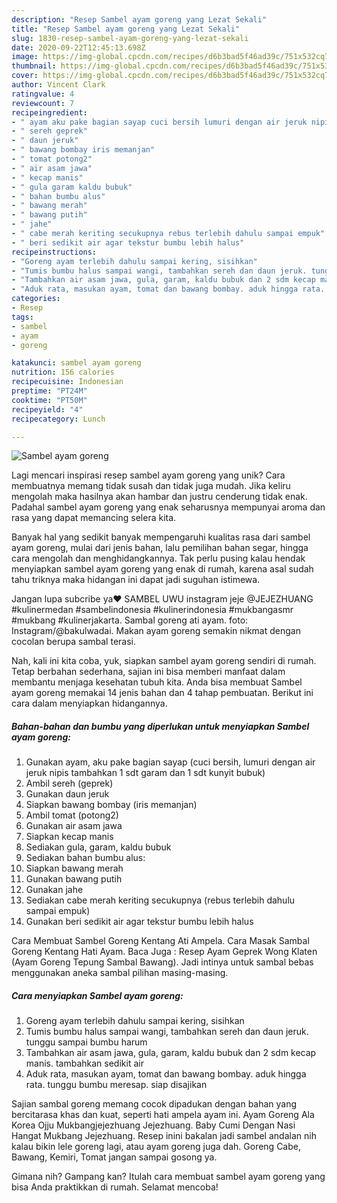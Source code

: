 ```yaml
---
description: "Resep Sambel ayam goreng yang Lezat Sekali"
title: "Resep Sambel ayam goreng yang Lezat Sekali"
slug: 1830-resep-sambel-ayam-goreng-yang-lezat-sekali
date: 2020-09-22T12:45:13.698Z
image: https://img-global.cpcdn.com/recipes/d6b3bad5f46ad39c/751x532cq70/sambel-ayam-goreng-foto-resep-utama.jpg
thumbnail: https://img-global.cpcdn.com/recipes/d6b3bad5f46ad39c/751x532cq70/sambel-ayam-goreng-foto-resep-utama.jpg
cover: https://img-global.cpcdn.com/recipes/d6b3bad5f46ad39c/751x532cq70/sambel-ayam-goreng-foto-resep-utama.jpg
author: Vincent Clark
ratingvalue: 4
reviewcount: 7
recipeingredient:
- " ayam aku pake bagian sayap cuci bersih lumuri dengan air jeruk nipis tambahkan 1 sdt garam dan 1 sdt kunyit bubuk"
- " sereh geprek"
- " daun jeruk"
- " bawang bombay iris memanjan"
- " tomat potong2"
- " air asam jawa"
- " kecap manis"
- " gula garam kaldu bubuk"
- " bahan bumbu alus"
- " bawang merah"
- " bawang putih"
- " jahe"
- " cabe merah keriting secukupnya rebus terlebih dahulu sampai empuk"
- " beri sedikit air agar tekstur bumbu lebih halus"
recipeinstructions:
- "Goreng ayam terlebih dahulu sampai kering, sisihkan"
- "Tumis bumbu halus sampai wangi, tambahkan sereh dan daun jeruk. tunggu sampai bumbu harum"
- "Tambahkan air asam jawa, gula, garam, kaldu bubuk dan 2 sdm kecap manis. tambahkan sedikit air"
- "Aduk rata, masukan ayam, tomat dan bawang bombay. aduk hingga rata. tunggu bumbu meresap. siap disajikan"
categories:
- Resep
tags:
- sambel
- ayam
- goreng

katakunci: sambel ayam goreng 
nutrition: 156 calories
recipecuisine: Indonesian
preptime: "PT24M"
cooktime: "PT50M"
recipeyield: "4"
recipecategory: Lunch

---
```



![Sambel ayam goreng](https://img-global.cpcdn.com/recipes/d6b3bad5f46ad39c/751x532cq70/sambel-ayam-goreng-foto-resep-utama.jpg)

Lagi mencari inspirasi resep sambel ayam goreng yang unik? Cara membuatnya memang tidak susah dan tidak juga mudah. Jika keliru mengolah maka hasilnya akan hambar dan justru cenderung tidak enak. Padahal sambel ayam goreng yang enak seharusnya mempunyai aroma dan rasa yang dapat memancing selera kita.

Banyak hal yang sedikit banyak mempengaruhi kualitas rasa dari sambel ayam goreng, mulai dari jenis bahan, lalu pemilihan bahan segar, hingga cara mengolah dan menghidangkannya. Tak perlu pusing kalau hendak menyiapkan sambel ayam goreng yang enak di rumah, karena asal sudah tahu triknya maka hidangan ini dapat jadi suguhan istimewa.

Jangan lupa subcribe ya❤️ SAMBEL UWU instagram jeje @JEJEZHUANG #kulinermedan #sambelindonesia #kulinerindonesia #mukbangasmr #mukbang #kulinerjakarta. Sambal goreng ati ayam. foto: Instagram/@bakulwadai. Makan ayam goreng semakin nikmat dengan cocolan berupa sambal terasi.


Nah, kali ini kita coba, yuk, siapkan sambel ayam goreng sendiri di rumah. Tetap berbahan sederhana, sajian ini bisa memberi manfaat dalam membantu menjaga kesehatan tubuh kita. Anda bisa membuat Sambel ayam goreng memakai 14 jenis bahan dan 4 tahap pembuatan. Berikut ini cara dalam menyiapkan hidangannya.

<!--inarticleads1-->

##### Bahan-bahan dan bumbu yang diperlukan untuk menyiapkan Sambel ayam goreng:

1. Gunakan  ayam, aku pake bagian sayap (cuci bersih, lumuri dengan air jeruk nipis tambahkan 1 sdt garam dan 1 sdt kunyit bubuk)
1. Ambil  sereh (geprek)
1. Gunakan  daun jeruk
1. Siapkan  bawang bombay (iris memanjan)
1. Ambil  tomat (potong2)
1. Gunakan  air asam jawa
1. Siapkan  kecap manis
1. Sediakan  gula, garam, kaldu bubuk
1. Sediakan  bahan bumbu alus:
1. Siapkan  bawang merah
1. Gunakan  bawang putih
1. Gunakan  jahe
1. Sediakan  cabe merah keriting secukupnya (rebus terlebih dahulu sampai empuk)
1. Gunakan  beri sedikit air agar tekstur bumbu lebih halus


Cara Membuat Sambel Goreng Kentang Ati Ampela. Cara Masak Sambal Goreng Kentang Hati Ayam. Baca Juga : Resep Ayam Geprek Wong Klaten (Ayam Goreng Tepung Sambal Bawang). Jadi intinya untuk sambal bebas menggunakan aneka sambal pilihan masing-masing. 

<!--inarticleads2-->

##### Cara menyiapkan Sambel ayam goreng:

1. Goreng ayam terlebih dahulu sampai kering, sisihkan
1. Tumis bumbu halus sampai wangi, tambahkan sereh dan daun jeruk. tunggu sampai bumbu harum
1. Tambahkan air asam jawa, gula, garam, kaldu bubuk dan 2 sdm kecap manis. tambahkan sedikit air
1. Aduk rata, masukan ayam, tomat dan bawang bombay. aduk hingga rata. tunggu bumbu meresap. siap disajikan


Sajian sambal goreng memang cocok dipadukan dengan bahan yang bercitarasa khas dan kuat, seperti hati ampela ayam ini. Ayam Goreng Ala Korea Ojju Mukbangjejezhuang Jejezhuang. Baby Cumi Dengan Nasi Hangat Mukbang Jejezhuang. Resep inini bakalan jadi sambel andalan nih kalau bikin lele goreng lagi, atau ayam goreng juga dah. Goreng Cabe, Bawang, Kemiri, Tomat jangan sampai gosong ya. 

Gimana nih? Gampang kan? Itulah cara membuat sambel ayam goreng yang bisa Anda praktikkan di rumah. Selamat mencoba!
